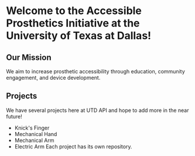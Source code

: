 # Welcome to the Accessible Prosthetics Initiative at the University of Texas at Dallas! 

## Our Mission 
We aim to increase prosthetic accessibility through education, community engagement, and device development.

## Projects 
We have several projects here at UTD API and hope to add more in the near future!
* Knick's Finger
* Mechanical Hand
* Mechanical Arm
* Electric Arm
Each project has its own repository. 

<!--

**Here are some ideas to get you started:**

🙋‍♀️ A short introduction - what is your organization all about?
🌈 Contribution guidelines - how can the community get involved?
👩‍💻 Useful resources - where can the community find your docs? Is there anything else the community should know?
🍿 Fun facts - what does your team eat for breakfast?
🧙 Remember, you can do mighty things with the power of [Markdown](https://docs.github.com/github/writing-on-github/getting-started-with-writing-and-formatting-on-github/basic-writing-and-formatting-syntax)
-->
